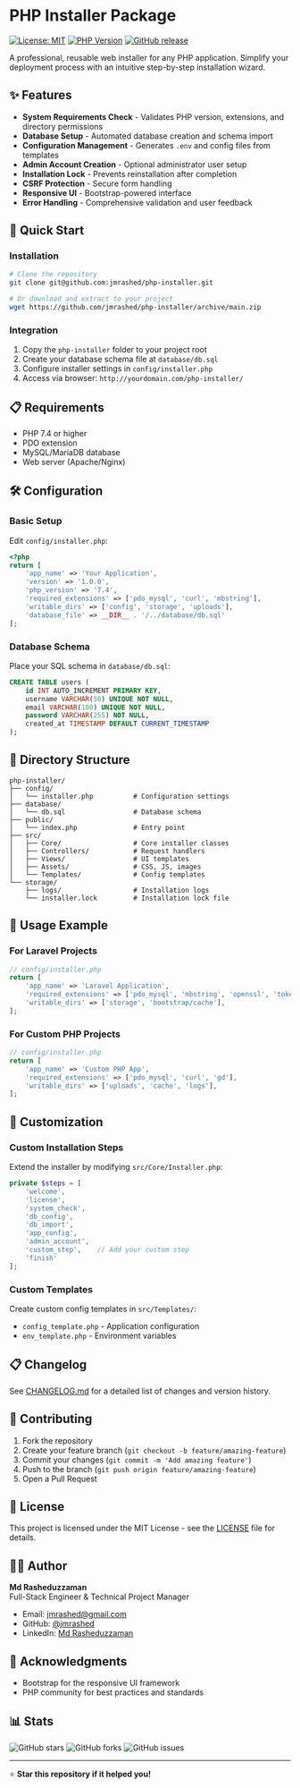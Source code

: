 # PHP Installer Package

[![License: MIT](https://img.shields.io/badge/License-MIT-yellow.svg)](https://opensource.org/licenses/MIT)
[![PHP Version](https://img.shields.io/badge/PHP-%3E%3D7.4-blue.svg)](https://php.net/)
[![GitHub release](https://img.shields.io/github/release/jmrashed/php-installer.svg)](https://github.com/jmrashed/php-installer/releases)

A professional, reusable web installer for any PHP application. Simplify your deployment process with an intuitive step-by-step installation wizard.

## ✨ Features

- **System Requirements Check** - Validates PHP version, extensions, and directory permissions
- **Database Setup** - Automated database creation and schema import
- **Configuration Management** - Generates `.env` and config files from templates
- **Admin Account Creation** - Optional administrator user setup
- **Installation Lock** - Prevents reinstallation after completion
- **CSRF Protection** - Secure form handling
- **Responsive UI** - Bootstrap-powered interface
- **Error Handling** - Comprehensive validation and user feedback

## 🚀 Quick Start

### Installation

```bash
# Clone the repository
git clone git@github.com:jmrashed/php-installer.git

# Or download and extract to your project
wget https://github.com/jmrashed/php-installer/archive/main.zip
```

### Integration

1. Copy the `php-installer` folder to your project root
2. Create your database schema file at `database/db.sql`
3. Configure installer settings in `config/installer.php`
4. Access via browser: `http://yourdomain.com/php-installer/`

## 📋 Requirements

- PHP 7.4 or higher
- PDO extension
- MySQL/MariaDB database
- Web server (Apache/Nginx)

## 🛠️ Configuration

### Basic Setup

Edit `config/installer.php`:

```php
<?php
return [
    'app_name' => 'Your Application',
    'version' => '1.0.0',
    'php_version' => '7.4',
    'required_extensions' => ['pdo_mysql', 'curl', 'mbstring'],
    'writable_dirs' => ['config', 'storage', 'uploads'],
    'database_file' => __DIR__ . '/../database/db.sql'
];
```

### Database Schema

Place your SQL schema in `database/db.sql`:

```sql
CREATE TABLE users (
    id INT AUTO_INCREMENT PRIMARY KEY,
    username VARCHAR(50) UNIQUE NOT NULL,
    email VARCHAR(100) UNIQUE NOT NULL,
    password VARCHAR(255) NOT NULL,
    created_at TIMESTAMP DEFAULT CURRENT_TIMESTAMP
);
```

## 📁 Directory Structure

```
php-installer/
├── config/
│   └── installer.php          # Configuration settings
├── database/
│   └── db.sql                 # Database schema
├── public/
│   └── index.php              # Entry point
├── src/
│   ├── Core/                  # Core installer classes
│   ├── Controllers/           # Request handlers
│   ├── Views/                 # UI templates
│   ├── Assets/                # CSS, JS, images
│   └── Templates/             # Config templates
└── storage/
    ├── logs/                  # Installation logs
    └── installer.lock         # Installation lock file
```

## 🎯 Usage Example

### For Laravel Projects

```php
// config/installer.php
return [
    'app_name' => 'Laravel Application',
    'required_extensions' => ['pdo_mysql', 'mbstring', 'openssl', 'tokenizer'],
    'writable_dirs' => ['storage', 'bootstrap/cache'],
];
```

### For Custom PHP Projects

```php
// config/installer.php
return [
    'app_name' => 'Custom PHP App',
    'required_extensions' => ['pdo_mysql', 'curl', 'gd'],
    'writable_dirs' => ['uploads', 'cache', 'logs'],
];
```

## 🔧 Customization

### Custom Installation Steps

Extend the installer by modifying `src/Core/Installer.php`:

```php
private $steps = [
    'welcome',
    'license',
    'system_check',
    'db_config',
    'db_import',
    'app_config',
    'admin_account',
    'custom_step',    // Add your custom step
    'finish'
];
```

### Custom Templates

Create custom config templates in `src/Templates/`:

- `config_template.php` - Application configuration
- `env_template.php` - Environment variables

## 📋 Changelog

See [CHANGELOG.md](CHANGELOG.md) for a detailed list of changes and version history.

## 🤝 Contributing

1. Fork the repository
2. Create your feature branch (`git checkout -b feature/amazing-feature`)
3. Commit your changes (`git commit -m 'Add amazing feature'`)
4. Push to the branch (`git push origin feature/amazing-feature`)
5. Open a Pull Request

## 📝 License

This project is licensed under the MIT License - see the [LICENSE](LICENSE) file for details.

## 👨‍💻 Author

**Md Rasheduzzaman**  
Full-Stack Engineer & Technical Project Manager

- Email: jmrashed@gmail.com
- GitHub: [@jmrashed](https://github.com/jmrashed)
- LinkedIn: [Md Rasheduzzaman](https://linkedin.com/in/jmrashed)

## 🙏 Acknowledgments

- Bootstrap for the responsive UI framework
- PHP community for best practices and standards

## 📊 Stats

![GitHub stars](https://img.shields.io/github/stars/jmrashed/php-installer?style=social)
![GitHub forks](https://img.shields.io/github/forks/jmrashed/php-installer?style=social)
![GitHub issues](https://img.shields.io/github/issues/jmrashed/php-installer)

---

⭐ **Star this repository if it helped you!**